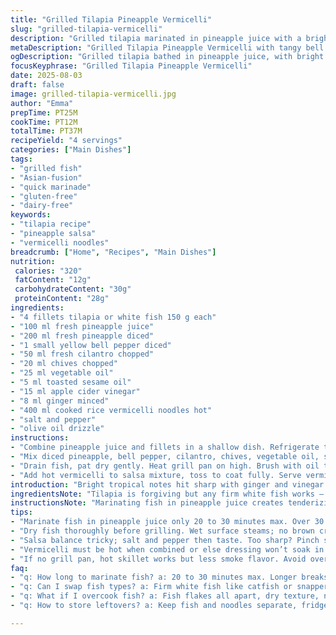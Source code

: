 ```yaml
---
title: "Grilled Tilapia Pineapple Vermicelli"
slug: "grilled-tilapia-vermicelli"
description: "Grilled tilapia marinated in pineapple juice with a bright pineapple bell pepper salsa tossed with vermicelli rice noodles. Uses fresh herbs and a tangy Asian-inspired dressing. Quick marinade with adjusted quantities to keep fish moist yet firm. The vermicelli soaks in the salsa flavors while hot. Substitutions include catfish or snapper for tilapia and mango instead of pineapple for a tropical twist. Garnish with extra herbs and a drizzle of olive oil or toasted sesame. Emphasizes technique over timing to judge doneness and flavor balance. A light, gluten-free, dairy-free, egg-free dish packed with texture contrast and fresh brightness."
metaDescription: "Grilled Tilapia Pineapple Vermicelli with tangy bell pepper salsa, fresh herbs, and Asian-style dressing. Quick marinate, hot vermicelli; firm flaky fish awaits."
ogDescription: "Grilled tilapia bathed in pineapple juice, with bright salsa tossed vermicelli. Crisp edges, fragrant herbs, and a silky olive oil finish. Ready in under 40 minutes."
focusKeyphrase: "Grilled Tilapia Pineapple Vermicelli"
date: 2025-08-03
draft: false
image: grilled-tilapia-vermicelli.jpg
author: "Emma"
prepTime: PT25M
cookTime: PT12M
totalTime: PT37M
recipeYield: "4 servings"
categories: ["Main Dishes"]
tags:
- "grilled fish"
- "Asian-fusion"
- "quick marinade"
- "gluten-free"
- "dairy-free"
keywords:
- "tilapia recipe"
- "pineapple salsa"
- "vermicelli noodles"
breadcrumb: ["Home", "Recipes", "Main Dishes"]
nutrition: 
 calories: "320"
 fatContent: "12g"
 carbohydrateContent: "30g"
 proteinContent: "28g"
ingredients:
- "4 fillets tilapia or white fish 150 g each"
- "100 ml fresh pineapple juice"
- "200 ml fresh pineapple diced"
- "1 small yellow bell pepper diced"
- "50 ml fresh cilantro chopped"
- "20 ml chives chopped"
- "25 ml vegetable oil"
- "5 ml toasted sesame oil"
- "15 ml apple cider vinegar"
- "8 ml ginger minced"
- "400 ml cooked rice vermicelli noodles hot"
- "salt and pepper"
- "olive oil drizzle"
instructions:
- "Combine pineapple juice and fillets in a shallow dish. Refrigerate to marinate minimum 25 minutes. Do not leave longer or texture changes. Visual cue: fish becomes slightly opaque."
- "Mix diced pineapple, bell pepper, cilantro, chives, vegetable oil, sesame oil, vinegar, and ginger in a separate bowl. Adjust seasoning with salt and pepper; taste bright, slightly tangy and fresh. If too tart add pinch sugar."
- "Drain fish, pat dry gently. Heat grill pan on high. Brush with oil to prevent sticking. Grill fish 4-5 minutes each side until grill marks appear and fish flakes but still firm. Avoid overcooking to keep moist. If in doubt, poke with fork; fish should flake easily but resist slightly."
- "Add hot vermicelli to salsa mixture, toss to coat fully. Serve vermicelli nest on plates, place fish atop gently. Sprinkle remaining herbs. Drizzle olive oil to finish. Serve immediately to preserve warm contrast."
introduction: "Bright tropical notes hit sharp with ginger and vinegar. I learned the hard way not to over-marinate fish in acidic juice — texture can flip to mush quick. Pineapple chunks keep the salsa fresh and bite-y. Switching bell peppers from orange to yellow avoids overpowering sweetness; yellow feels lighter. Used cilantro instead of basil because the citrusy herbal punch matches the pineapple better. Vermicelli absorbs enough dressing while still hot; cold noodles suck flavor out. Olive oil drizzle at the end for silkiness. Crisp edges on fish are non-negotiable — dry pan, hot grill, oil prepped. My last attempt was rubbery garbage from crowding the pan. Separate batches ensure even cooking and those satisfying sizzle sounds. If you want crunch, toss in chopped peanuts or cashews but this is great nut free."
ingredientsNote: "Tilapia is forgiving but any firm white fish works — catfish, snapper, halibut. Adjust filet thickness to cooking times. Fresh pineapple juice over canned pulp preserves brightness and prevents over-tartness but bottled juice works in pinch. Yellow bell pepper softer than orange or red; avoids overpowering the subtle fish flavor. I swapped basil with cilantro here; basil tends to get crushed and turn bitter when tossed with acidic dressing for too long. Cilantro holds up and adds freshness with less bitterness. The vegetable oil is neutral but you can try avocado or grapeseed for different layers. Toasted sesame oil adds nuttiness but be cautious; a little goes far. Use apple cider vinegar instead of rice vinegar when needed; the historic runs out quickly but acidity levels are close. Ginger freshly minced releases essential zing; pre-grated jarred ginger dry and less vibrant. Vermicelli rice noodles must be hot to absorb dressing and avoid clumping. Rinse them under cold water first, drain thoroughly, then heat briefly in hot water just before mixing. Olive oil for finishing: cold pressed, good quality to balance sharpness of salsa."
instructionsNote: "Marinating fish in pineapple juice creates tenderizing acid action but timing is critical—20 to 30 minutes max. Over 30 minutes the fish texture collapses; fish turns mushy and unpleasant. Pat drying pre-grill essential—wet fish steams instead of browns. Grill pan must be screaming hot; oil it lightly just before adding fish to avoid smoking. Fish should sizzle immediately; no movement first 3 minutes to get grill marks, then carefully flip with thin spatula. Use fork pressure test, not just time. Fish flakes at edges but center remains somewhat firm and translucent, not dry. Salsa components best prepped while fish marinates—keeps workflow tight and warm vermicelli ready last minute. Toss noodles immediately with salsa so they don’t clump and soak dressing. Adjust seasoning after mixing vermicelli; heat can soften flavors so taste balance necessary. Finish plating with fresh herbs on top to add a burst of color and fresh aroma. Drizzle olive oil last to add silkiness and mellow acidity from vinegar. Serve immediately; vermicelli gets gummy if it sits too long. If you lack grill pan, a hot skillet works but results differ—subtle smoky grill depth missing. Use non-stick pan if worried or grill outdoors for authentic crunch and aroma."
tips:
- "Marinate fish in pineapple juice only 20 to 30 minutes max. Over 30 and texture collapses, mushy mess. Watch for fish turning opaque; subtle visual clue that acid is working but no overkill. Use shallow dish for even juice contact. Keep juices cold, fridge essential."
- "Dry fish thoroughly before grilling. Wet surface steams; no brown crust forms. Oil grill pan lightly, screaming hot pan when fish hits it. No flipping first three minutes or you lose marks and crust. Listen to sizzle, that immediate crackle means pan temp’s right."
- "Salsa balance tricky; salt and pepper then taste. Too sharp? Pinch sugar smooths too much acid. Herbs—cilantro beats basil here for brightness without bitter notes when dressed with vinegar. Dice bell pepper fine, prefer yellow not orange or red - softer and doesn’t overwhelm fish flavor."
- "Vermicelli must be hot when combined or else dressing won’t soak in. Rinse noodles cold then drain, heat briefly in hot water right before toss. Toss immediately with salsa for saturation; letting them cool makes noodles rubbery and flavorless. Serve soon after plating to keep texture contrast."
- "If no grill pan, hot skillet works but less smoke flavor. Avoid overcrowding pan to stop steaming fish. Work in batches if needed. For crunch, toss in chopped nuts like peanuts or cashews but this changes nut-free status. Drizzle cold pressed olive oil last; adds silkiness and calms vinegar sharpness."
faq:
- "q: How long to marinate fish? a: 20 to 30 minutes max. Longer breaks down flesh too much, mushy texture. Watch fish for opacity change; that signals done. Any more turns soft, unpleasant bite."
- "q: Can I swap fish types? a: Firm white fish like catfish or snapper work well. Adjust cooking time for thicker cuts. Avoid flaky delicate fish that break apart. Thickness matters more than species."
- "q: What if I overcook fish? a: Fish flakes all apart, dry texture, no silkiness. Fix by lowering grill heat next time and using sensory cues like fork test. Slight resistance means just right. Also keep grilling times +- 5 minutes flexible."
- "q: How to store leftovers? a: Keep fish and noodles separate, fridge up to 2 days. Noodles sog after refrigeration; can reheat noodles briefly in hot water. Fish best eaten fresh; reheating risks drying further. Olive oil drizzle before serving refreshes."

---
```

